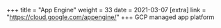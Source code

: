 +++
title = "App Engine"
weight = 33
date = 2021-03-07
[extra]
link = "https://cloud.google.com/appengine/"
+++
GCP managed app platform

